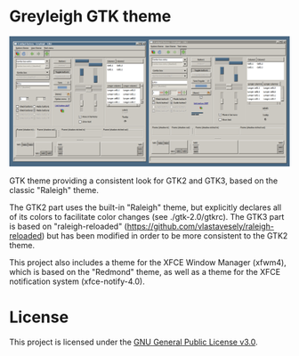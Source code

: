 # Greyleigh GTK theme

![Screenshot](https://github.com/parhelion22/xfce-theme-greyleigh/blob/master/Screenshot.png)

GTK theme providing a consistent look for GTK2 and GTK3, based on the classic "Raleigh" theme.

The GTK2 part uses the built-in "Raleigh" theme, but explicitly declares all of its colors to facilitate color changes (see ./gtk-2.0/gtkrc).
The GTK3 part is based on "raleigh-reloaded" (https://github.com/vlastavesely/raleigh-reloaded) but has been modified in order to be more consistent to the GTK2 theme.

This project also includes a theme for the XFCE Window Manager (xfwm4), which is based on the "Redmond" theme, as well as a theme for the XFCE notification system (xfce-notify-4.0).


# License

This project is licensed under the [GNU General Public License v3.0](/LICENSE).
